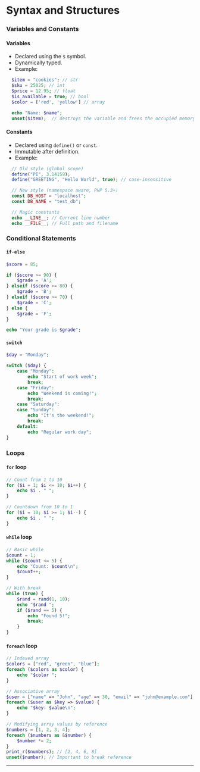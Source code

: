 
# Syntax and Structures

### Variables and Constants

#### Variables

- Declared using the `$` symbol.
- Dynamically typed.
- Example:
```php
  $item = "cookies"; // str
  $sku = 25025; // int
  $price = 12.95; // float
  $is_available = true; // bool
  $color = ['red', 'yellow'] // array

  echo "Name: $name";
  unset($item);  // destroys the variable and frees the occupied memory.
```

#### Constants

- Declared using `define()` or `const`.
- Immutable after definition.
- Example:
```php
  // Old style (global scope)
  define("PI", 3.14159);
  define("GREETING", "Hello World", true); // case-insensitive

  // New style (namespace aware, PHP 5.3+)
  const DB_HOST = "localhost";
  const DB_NAME = "test_db";

  // Magic constants
  echo __LINE__; // Current line number
  echo __FILE__; // Full path and filename
```

### Conditional Statements

#### `if-else`

```php
$score = 85;

if ($score >= 90) {
    $grade = 'A';
} elseif ($score >= 80) {
    $grade = 'B';
} elseif ($score >= 70) {
    $grade = 'C';
} else {
    $grade = 'F';
}

echo "Your grade is $grade";
```

#### `switch`

```php
$day = "Monday";

switch ($day) {
    case "Monday":
        echo "Start of work week";
        break;
    case "Friday":
        echo "Weekend is coming!";
        break;
    case "Saturday":
    case "Sunday":
        echo "It's the weekend!";
        break;
    default:
        echo "Regular work day";
}
```

### Loops

#### `for` loop

```php
// Count from 1 to 10
for ($i = 1; $i <= 10; $i++) {
    echo $i . " ";
}

// Countdown from 10 to 1
for ($i = 10; $i >= 1; $i--) {
    echo $i . " ";
}
```

#### `while` loop

```php
// Basic while
$count = 1;
while ($count <= 5) {
    echo "Count: $count\n";
    $count++;
}

// With break
while (true) {
    $rand = rand(1, 10);
    echo "$rand ";
    if ($rand == 5) {
        echo "Found 5!";
        break;
    }
}
```

#### `foreach` loop

```php
// Indexed array
$colors = ["red", "green", "blue"];
foreach ($colors as $color) {
    echo "$color ";
}

// Associative array
$user = ["name" => "John", "age" => 30, "email" => "john@example.com"];
foreach ($user as $key => $value) {
    echo "$key: $value\n";
}

// Modifying array values by reference
$numbers = [1, 2, 3, 4];
foreach ($numbers as &$number) {
    $number *= 2;
}
print_r($numbers); // [2, 4, 6, 8]
unset($number); // Important to break reference
```

---

